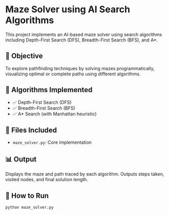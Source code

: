 # Maze Solver using AI Search Algorithms

This project implements an AI-based maze solver using search algorithms including Depth-First Search (DFS), Breadth-First Search (BFS), and A*.

## 🧩 Objective

To explore pathfinding techniques by solving mazes programmatically, visualizing optimal or complete paths using different algorithms.

## 🧠 Algorithms Implemented

- ✅ Depth-First Search (DFS)
- ✅ Breadth-First Search (BFS)
- ✅ A* Search (with Manhattan heuristic)

## 📂 Files Included

- `maze_solver.py`: Core implementation

## 📊 Output

Displays the maze and path traced by each algorithm. Outputs steps taken, visited nodes, and final solution length.

## 🚀 How to Run

```bash
python maze_solver.py
